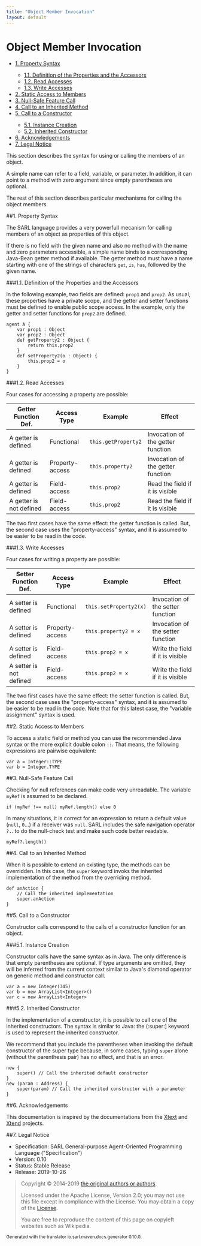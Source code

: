 ```yaml
---
title: "Object Member Invocation"
layout: default
---
```


# Object Member Invocation


<ul class="page_outline" id="page_outline">

<li><a href="#1-property-syntax">1. Property Syntax</a></li>
<ul>
  <li><a href="#1-1-definition-of-the-properties-and-the-accessors">1.1. Definition of the Properties and the Accessors</a></li>
  <li><a href="#1-2-read-accesses">1.2. Read Accesses</a></li>
  <li><a href="#1-3-write-accesses">1.3. Write Accesses</a></li>
</ul>
<li><a href="#2-static-access-to-members">2. Static Access to Members</a></li>
<li><a href="#3-null-safe-feature-call">3. Null-Safe Feature Call</a></li>
<li><a href="#4-call-to-an-inherited-method">4. Call to an Inherited Method</a></li>
<li><a href="#5-call-to-a-constructor">5. Call to a Constructor</a></li>
<ul>
  <li><a href="#5-1-instance-creation">5.1. Instance Creation</a></li>
  <li><a href="#5-2-inherited-constructor">5.2. Inherited Constructor</a></li>
</ul>
<li><a href="#6-acknowledgements">6. Acknowledgements</a></li>
<li><a href="#7-legal-notice">7. Legal Notice</a></li>

</ul>


This section describes the syntax for using or calling the members of an object.

A simple name can refer to a field, variable, or parameter. In addition, it can point to
a method with zero argument since empty parentheses are optional.

The rest of this section describes particular mechanisms for calling the object members.


##1. Property Syntax

The SARL language provides a very powerfull mecanism for calling members of an object as
properties of this object.

If there is no field with the given name and also no method with
the name and zero parameters accessible, a simple name binds to a
corresponding Java-Bean getter method if available.
The getter method must have a name starting with one of the strings of
characters `get`, `is`, `has`, followed by the given name.

###1.1. Definition of the Properties and the Accessors

In the following example, two fields are defined: `prop1` and `prop2`.
As usual, these properties have a private scope, and the getter and setter functions must
be defined to enable public scope access.
In the example, only the getter and setter functions for `prop2` are defined.

```sarl
agent A {
	var prop1 : Object
	var prop2 : Object
	def getProperty2 : Object {
		return this.prop2
	}
	def setProperty2(o : Object) {
		this.prop2 = o
	}
}
```


###1.2. Read Accesses

Four cases for accessing a property are possible:


| Getter Function Def.    | Access Type     | Example             | Effect                            | 
| ----------------------- | --------------- | ------------------- | --------------------------------- |
| A getter is defined     | Functional      | `this.getProperty2` | Invocation of the getter function |
| A getter is defined     | Property-access | `this.property2`    | Invocation of the getter function |
| A getter is defined     | Field-access    | `this.prop2`        | Read the field if it is visible   |
| A getter is not defined | Field-access    | `this.prop2`        | Read the field if it is visible   |


The two first cases have the same effect: the getter function is called.
But, the second case uses the "property-access" syntax, and it is assumed to be easier to be read in the code.




###1.3. Write Accesses

Four cases for writing a property are possible:


| Setter Function Def.    | Access Type     | Example                | Effect                            | 
| ----------------------- | --------------- | ---------------------- | --------------------------------- |
| A setter is defined     | Functional      | `this.setProperty2(x)` | Invocation of the setter function |
| A setter is defined     | Property-access | `this.property2 = x`   | Invocation of the setter function |
| A setter is defined     | Field-access    | `this.prop2 = x`       | Write the field if it is visible  |
| A setter is not defined | Field-access    | `this.prop2 = x`       | Write the field if it is visible  |


The two first cases have the same effect: the setter function is called.
But, the second case uses the "property-access" syntax, and it is assumed to be easier to be read in the code.
Note that for this latest case, the "variable assignment" syntax is used.




##2. Static Access to Members

To access a static field or method you can use the recommended Java syntax or the more explicit double colon `::`.
That means, the following expressions are pairwise equivalent:

```sarl
var a = Integer::TYPE
var b = Integer.TYPE
```



##3. Null-Safe Feature Call

Checking for null references can make code very unreadable. 
The variable `myRef` is assumed to be declared.

```sarl
if (myRef !== null) myRef.length() else 0
```



In many situations, it is correct for an expression to return a default value (`null`, `0`...) if a receiver was `null`.
SARL includes the safe navigation operator `?.`. to do the null-check test and make such code better readable.

```sarl
myRef?.length()
```



##4. Call to an Inherited Method

When it is possible to extend an existing type, the methods can be overridden.
In this case, the `super` keyword invoks the inherited implementation of the method
from the overriding method.

```sarl
def anAction {
	// Call the inherited implementation
	super.anAction
}
```



##5. Call to a Constructor

Constructor calls correspond to the calls of a constructor function for an object.


###5.1. Instance Creation

Constructor calls have the same syntax as in Java. The only difference is that empty parentheses are optional.
If type arguments are omitted, they will be inferred from the current context similar to Java's
diamond operator on generic method and constructor call.

```sarl
var a = new Integer(345)
var b = new ArrayList<Integer>()
var c = new ArrayList<Integer>
```



###5.2. Inherited Constructor

In the implementation of a constructor, it is possible to call one of the inherited constructors.
The syntax is similar to Java: the (:super:] keyword is used to represent the inherited constructor.

<importantnote>We recommend that you include the parentheses when invoking the default constructor
of the super type because, in some cases, typing `super` alone (without the parenthesis pair)
has no effect, and that is an error.</importantnote>

```sarl
new {
	super() // Call the inherited default constructor
}
new (param : Address) {
	super(param) // Call the inherited constructor with a parameter
}
```




##6. Acknowledgements

This documentation is inspired by the documentations from the
[Xtext](https://www.eclipse.org/Xtext/documentation.html) and
[Xtend](https://www.eclipse.org/xtend/documentation.html) projects.

##7. Legal Notice

* Specification: SARL General-purpose Agent-Oriented Programming Language ("Specification")
* Version: 0.10
* Status: Stable Release
* Release: 2019-10-26

> Copyright &copy; 2014-2019 [the original authors or authors](http://www.sarl.io/about/index.html).
>
> Licensed under the Apache License, Version 2.0;
> you may not use this file except in compliance with the License.
> You may obtain a copy of the [License](http://www.apache.org/licenses/LICENSE-2.0).
>
> You are free to reproduce the content of this page on copyleft websites such as Wikipedia.

<small>Generated with the translator io.sarl.maven.docs.generator 0.10.0.</small>